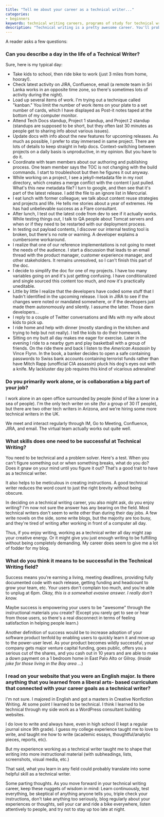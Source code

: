 ```yaml
---
title: "Tell me about your career as a technical writer..."
categories:
- beginners
keywords: technical writing careers, programs of study for technical writing, day in the life of a technical writer, technical author
description: "Technical writing is a pretty awesome career. You'll probably enjoy it unless you dislike writing, aren't technical, hate working in team environments, and prefer to write content that pressures people to buy crap they don't need."
---
```


A reader asks a few questions:

### Can you describe a day in the life of a Technical Writer?

Sure, here is my typical day:

* Take kids to school, then ride bike to work (just 3 miles from home, hooray!).
* Check latest activity on JIRA, Confluence, email (a remote team in Sri Lanka works in an opposite time zone, so there's sometimes lots of activity during the night).
* Load up several items of work. I'm trying out a technique called "kanban." You limit the number of work items on your plate to a set number of cards, which I have displayed as Post-it notes taped at the bottom of my computer monitor.
* Attend Tech Docs standup, Project 1 standup, and Project 2 standup (standups are supposed to be short, but they often last 30 minutes as people get to sharing info about various issues).
* Update docs with info about the new features for upcoming releases. As much as possible, I prefer to stay immersed in same project. There are lots of details to keep straight in help docs. Context-switching between projects on a daily basis is unproductive, in my opinion. But you have to do it.
* Coordinate with team members about our authoring and publishing process. One team member says the TOC is not changing with the build commands. I start to troubleshoot but then he figures it out anyway.
* While working on a project, I see a jekyll-metadata file in my root directory, which creates a merge conflict with the content I just pulled. What's this new metadata file? I turn to google, and then see that it's part of the latest release. I add the file to an ignore list in Mercurial. 
* I eat lunch with former colleague; we talk about content reuse strategies and projects and life. He tells me stories about a year of extremes. He has had unbelievable success as a Flare consultant.
* After lunch, I test out the latest code from dev to see if it actually works. While testing things out, I talk to QA people about Tomcat servers and when or if they need to be restarted with our deployment process.
* In testing out payload contents, I discover our internal testing tool is broken, but there's no note or warning. A developer explains a cumbersome workaround. 
* I realize that one of our reference implementations is not going to meet the needs of the audience. I start a discussion that leads to an email thread with the product manager, customer experience manager, and other stakeholders. It remains unresolved, so I can't finish this part of the doc.
* I decide to simplify the doc for one of my projects. I have too many variables going on and it's just getting confusing. I have conditionalized and single sourced this content too much, and now it's practically uneditable.
* Little by little I realize that the developers have coded some stuff that I hadn't identified in the upcoming release. I look in JIRA to see if the changes were noted or mandated somewhere, or if the developers just made them autonomously and silently. I assume the latter. Those darn developers...
* I reply to a couple of Twitter conversations and IMs with my wife about kids to pick up.
* I ride home and help with dinner (mostly standing in the kitchen and trying to help but not really). I tell the kids to do their homework.
* Sitting on my butt all day makes me eager for exercise. Later in the evening I ride to a nearby gym and play basketball with a group of friends. On the ride there and back I listen to the *American Assassin* by Vince Flynn. In the book, a banker decides to open a safe containing passwords to Swiss bank accounts containing terrorist funds rather than have Mitch Rapp (unofficial CIA assassin) pluck his dog's eyes out with a knife. My lackluster day job requires this kind of vicarious adrenaline!

### Do you primarily work alone, or is collaboration a big part of your job?

I work alone in an open office surrounded by people (kind of like a loner in a sea of people). I'm the only tech writer on site (for a group of 30 IT people), but there are two other tech writers in Arizona, and we're hiring some more technical writers in the UK. 

We meet and interact regularly through IM, Go to Meeting, Confluence, JIRA, and email. The virtual team actually works out quite well.

### What skills does one need to be successful at Technical Writing?

You need to be technical and a problem solver. Here's a test. When you can't figure something out or when something breaks, what do you do? Does it gnaw on your mind until you figure it out? That's a good trait to have as a technical writer.

It also helps to be meticulous in creating instructions. A good technical writer reduces the word count to just the right brevity without being obscure.

In deciding on a technical writing career, you also might ask, do you enjoy writing? I'm now not sure the answer has any bearing on the field. Most technical writers don't seem to write other than during their day jobs. A few write novels on the side, some write blogs, but the majority are too busy, and they're tired of writing after working in front of a computer all day.

Thus, if you enjoy writing, working as a technical writer all day might zap your creative energy. Or it might give you just enough writing to be fulfilling without being completely demanding. My career does seem to give me a lot of fodder for my blog.

### What do you think it means to be successful in the Technical Writing field?

Success means you're earning a living, meeting deadlines, providing fully documented code with each release, getting funding and headcount to grow your team, etc. Your users don't complain too much, and you're able to unplug at 6pm. *Okay, this is a somewhat evasive answer. I really don't know.*

Maybe success is empowering your users to be "awesome" through the instructional materials you create? (Except you rarely get to see or hear from those users, so there's a real disconnect in terms of feeling satisfaction in helping people learn.)

Another definition of success would be to increase adoption of your software product tenfold by enabling users to quickly learn it and move up to the power-user level. As your product becomes wildly successful, your company gets major venture capital funding, goes public, offers you a serious cut of the shares, and you cash out in 10 years and are able to make a down payment on a 1 bedroom home in East Palo Alto or Gilroy. (*Inside joke for those living in the Bay area ...*)

### I read on your website that you were an English major. Is there anything that you learned from a liberal arts- based curriculum that connected with your career goals as a technical writer? 

I'm not sure. I majored in English and got a masters in Creative Nonfiction Writing. At some point I learned to be technical. I think I learned to be technical through my side work as a WordPress consultant building websites.

I do love to write and always have, even in high school (I kept a regular journal since 9th grade). I guess my college experience taught me to love to write, and taught me how to write (academic essays, thoughtful/analytic pieces, reports, etc). 

But my experience working as a technical writer taught me to shape that writing into more instructional material (with subheadings, lists, screenshots, visual media, etc.)

That said, what you learn in any field could probably translate into some helpful skill as a technical writer. 
 
Some parting thoughts. As you move forward in your technical writing career, keep these nuggets of wisdom in mind: Learn continuously, test everything, be skeptical of anything anyone tells you, triple check your instructions, don't take anything too seriously, blog regularly about your experiences or thoughts, sell your car and ride a bike everywhere, listen attentively to people, and try not to stay up too late at night.



